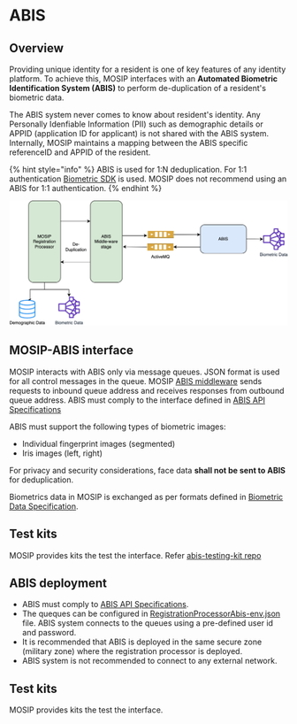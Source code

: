 # ABIS

## Overview
Providing unique identity for a resident is one of key features of any identity platform. To achieve this, MOSIP interfaces with an **Automated Biometric Identification System (ABIS)** to perform de-duplication of a resident's biometric data. 

The ABIS system never comes to know about resident's identity. Any Personally Idenfiable Information (PII) such as demographic details or APPID (application ID for applicant) is not shared with the ABIS system. Internally, MOSIP maintains a mapping between the ABIS specific referenceID and APPID of the resident.

{% hint style="info" %}
ABIS is used for 1:N deduplication. For 1:1 authentication [Biometric SDK](biometric-sdk.md) is used. MOSIP does not recommend using an ABIS for 1:1 authentication.
{% endhint %}

![](_images/abis.png)

## MOSIP-ABIS interface
MOSIP interacts with ABIS only via message queues. JSON format is used for all control messages in the queue. MOSIP [ABIS middleware](https://github.com/mosip/registration/tree/1.2.0-rc2/registration-processor/core-processor/registration-processor-abis-middleware-stage) sends requests to inbound queue address and receives responses from outbound queue address.
ABIS must comply to the interface defined in [ABIS API Specifications](abis-api.md)

ABIS must support the following types of biometric images:
* Individual fingerprint images (segmented)
* Iris images (left, right)

For privacy and security considerations, face data **shall not be sent to ABIS** for deduplication.

Biometrics data in MOSIP is exchanged as per formats defined in [Biometric Data Specification](Biometric-Data-Specification.md). 

## Test kits
MOSIP provides kits the test the interface. Refer [abis-testing-kit repo](https://github.com/mosip/abis-testing-kit/tree/1.2.0)

## ABIS deployment
* ABIS must comply to [ABIS API Specifications](abis-api.md).
* The queques can be configured in [RegistrationProcessorAbis-env.json](https://github.com/mosip/mosip-config/blob/master/config-templates/RegistrationProcessorAbis-env.json) file.
 ABIS system connects to the queues using a pre-defined user id and password. 
* It is recommended that ABIS is deployed in the same secure zone (military zone) where the registration processor is deployed. 
* ABIS system is not recommended to connect to any external network.

## Test kits
MOSIP provides kits the test the interface.
